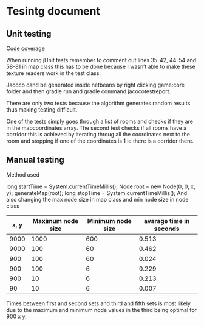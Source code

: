 # Tesintg document

## Unit testing
[Code coverage](https://github.com/ViMuilu/CaveGame/blob/main/documents/codecov.png)


When running jUnit tests remember to comment out lines 35-42, 44-54 and 58-81 in map class this has to be done because I wasn’t able to make these texture readers work in the test class. 

Jacoco cand be generated inside netbeans by right clicking game:core folder and then gradle run and gradle command jacocotestreport.

There are only two tests because the algorithm generates random results thus making testing difficult.

One of the tests simply goes through a list of rooms and checks if they are in the mapcoordinates array.
The second test checks if all rooms have a corridor this is achieved by iterating throug all the coordinates next to the room and stopping if one of the coordinates is 1 ie there is a corridor there.

## Manual testing
Method used

long startTime = System.currentTimeMillis();
Node root = new Node(0, 0, x, y);
generateMap(root);
long stopTime = System.currentTimeMillis();
And also changing the max node size in map class and min node size in node class

x, y | Maximum node size | Minimum node size | avarage time in seconds |
----|-------------------|-------------------|-------------------------|
9000 | 1000 | 600 | 0.513 |
9000 | 100 | 60 | 0.462 |
900 | 100 | 60 | 0.024 |
900 | 100 | 6 | 0.229|
900 | 10 | 6 | 0.213 |
90 | 10 | 6 | 0.007 |

Times between first and second sets and third and fifth sets is most likely due to the maximum and minimum node values in the third being optimal for 900 x y.